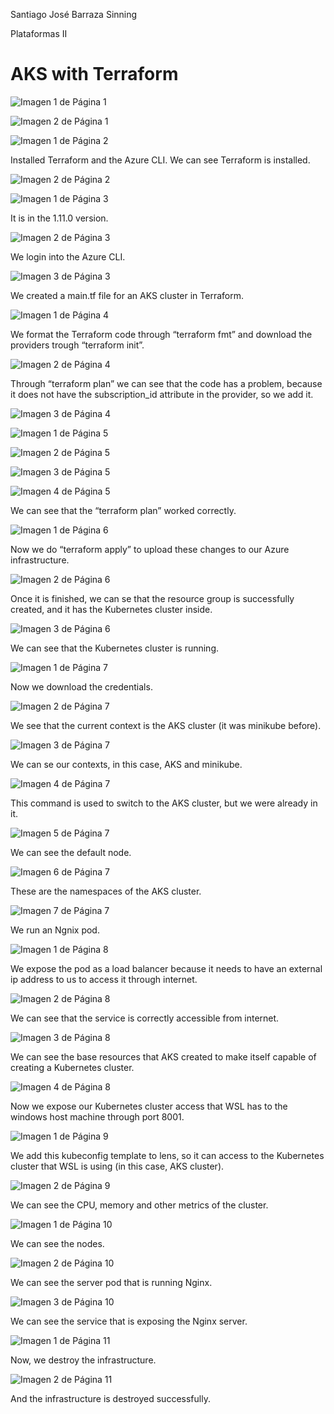 Santiago José Barraza Sinning 

Plataformas II

# AKS with Terraform

![Imagen 1 de Página 1](images/image_p1_1.png)

![Imagen 2 de Página 1](images/image_p1_2.png)

![Imagen 1 de Página 2](images/image_p2_1.png)

Installed Terraform and the Azure CLI.
We can see Terraform is installed.

![Imagen 2 de Página 2](images/image_p2_2.png)


![Imagen 1 de Página 3](images/image_p3_1.png)

It is in the 1.11.0 version.

![Imagen 2 de Página 3](images/image_p3_2.png)

We login into the Azure CLI.

![Imagen 3 de Página 3](images/image_p3_3.png)

We created a main.tf file for an AKS cluster in Terraform.

![Imagen 1 de Página 4](images/image_p4_1.png)

We format the Terraform code through “terraform fmt” and download the providers trough “terraform init”.

![Imagen 2 de Página 4](images/image_p4_2.png)

Through “terraform plan” we can see that the code has a problem,
because it does not have the subscription_id attribute in the
provider, so we add it.

![Imagen 3 de Página 4](images/image_p4_3.png)

![Imagen 1 de Página 5](images/image_p5_1.png)

![Imagen 2 de Página 5](images/image_p5_2.png)

![Imagen 3 de Página 5](images/image_p5_3.png)

![Imagen 4 de Página 5](images/image_p5_4.png)

We can see that the “terraform plan” worked correctly.

![Imagen 1 de Página 6](images/image_p6_1.png)

Now we do “terraform apply” to upload these changes to our Azure
infrastructure.

![Imagen 2 de Página 6](images/image_p6_2.png)

Once it is finished, we can se that the resource group is
successfully created, and it has the Kubernetes cluster inside.

![Imagen 3 de Página 6](images/image_p6_3.png)

We can see that the Kubernetes cluster is running.


![Imagen 1 de Página 7](images/image_p7_1.png)

Now we download the credentials.

![Imagen 2 de Página 7](images/image_p7_2.png)

We see that the current context is the AKS cluster (it was
minikube before).

![Imagen 3 de Página 7](images/image_p7_3.png)


We can se our contexts, in this case, AKS and minikube.

![Imagen 4 de Página 7](images/image_p7_4.png)

This command is used to switch to the AKS cluster, but we were
already in it.

![Imagen 5 de Página 7](images/image_p7_5.png)

We can see the default node.

![Imagen 6 de Página 7](images/image_p7_6.png)

These are the namespaces of the AKS cluster.

![Imagen 7 de Página 7](images/image_p7_7.png)

We run an Ngnix pod.

![Imagen 1 de Página 8](images/image_p8_1.png)

We expose the pod as a load balancer because it needs to have an
external ip address to us to access it through internet.

![Imagen 2 de Página 8](images/image_p8_2.png)

We can see that the service is correctly accessible from internet.

![Imagen 3 de Página 8](images/image_p8_3.png)

We can see the base resources that AKS created to make itself
capable of creating a Kubernetes cluster.

![Imagen 4 de Página 8](images/image_p8_4.png)

Now we expose our Kubernetes cluster access that WSL has to the
windows host machine through port 8001.

![Imagen 1 de Página 9](images/image_p9_1.png)

We add this kubeconfig template to lens, so it can access to the
Kubernetes cluster that WSL is using (in this case, AKS cluster).

![Imagen 2 de Página 9](images/image_p9_2.png)

We can see the CPU, memory and other metrics of the cluster.

![Imagen 1 de Página 10](images/image_p10_1.png)

We can see the nodes.

![Imagen 2 de Página 10](images/image_p10_2.png)

We can see the server pod that is running Nginx.

![Imagen 3 de Página 10](images/image_p10_3.png)

We can see the service that is exposing the Nginx server.

![Imagen 1 de Página 11](images/image_p11_1.png)

Now, we destroy the infrastructure.

![Imagen 2 de Página 11](images/image_p11_2.png)

And the infrastructure is destroyed successfully.
